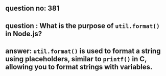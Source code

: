 
      
## question no: 381

## question : What is the purpose of `util.format()` in Node.js?

## answer: `util.format()` is used to format a string using placeholders, similar to `printf()` in C, allowing you to format strings with variables.
      